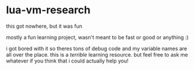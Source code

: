 # lua-vm-research
this got nowhere, but it was fun

mostly a fun learning project, wasn't meant to be fast or good or anything :)


i got bored with it so theres tons of debug code and my variable names are all over the place. this is a _terrible_ learning resource. but feel free to ask me whatever if you think that i could actually help you!
